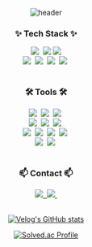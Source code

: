 <div align="center"> 

<!--타이틀 부분-->
![header](https://capsule-render.vercel.app/api?type=waving&color=91b6f7&height=250&section=header&text=Welcome%20to%20jwjungwoo's%20github&fontColor=ffffff&fontSize=40&animation=twinkling&fontAlignY=30&alignment=center)

<!--내용 부분-->
<h3 align="center">✨ Tech Stack ✨</h3>
<div align="center">
  <img src="https://img.shields.io/badge/Swift-F05138?style=for-the-badge&logo=Swift&logoColor=white"/>&nbsp
  <img src="https://img.shields.io/badge/C++-00599C?style=for-the-badge&logo=C%2B%2B&logoColor=white"/>
  <img src="https://img.shields.io/badge/Ros1🤖-22314E?style=for-the-badge&logoColor=white"/>
</div>
<div align="center">
  <img src="https://img.shields.io/badge/Python-3776AB?style=for-the-badge&logo=Python&logoColor=white"/>&nbsp
  <img src="https://img.shields.io/badge/C-A8B9CC?style=for-the-badge&logo=C&logoColor=white"/>&nbsp
  <img src="https://img.shields.io/badge/Firebase-FFCA28?style=for-the-badge&logo=firebase&logoColor=black"/>&nbsp
  <img src="https://img.shields.io/badge/java-007396?style=for-the-badge&logo=java&logoColor=white"/>&nbsp
</div>

<br>

<h3 align="center">🛠 Tools 🛠</h3>
<div align="center">
  <img src="https://img.shields.io/badge/github-181717.svg?style=for-the-badge&logo=github&logoColor=white" />&nbsp
  <img src="https://img.shields.io/badge/Notion-F3F3F3.svg?style=for-the-badge&logo=notion&logoColor=black" />&nbsp
  <img src="https://img.shields.io/badge/Ros1.svg?style=for-the-badge&logo=notion&logoColor=black" />&nbsp
</div>

<div align="center">
  <img src="https://img.shields.io/badge/gitlab-%23181717.svg?style=for-the-badge&logo=gitlab&logoColor=white" />&nbsp
  <img src="https://img.shields.io/badge/figma-F24E1E.svg?style=for-the-badge&logo=figma&logoColor=white" />&nbsp
  <img src="https://img.shields.io/badge/confluence-%23172BF4.svg?style=for-the-badge&logo=confluence&logoColor=white" />&nbsp
</div>

<div align="center">
  <img src="https://img.shields.io/badge/VSCode-2C2C32.svg?style=for-the-badge&logo=visual-studio-code&logoColor=22ABF3" />&nbsp
  <img src="https://img.shields.io/badge/jira-%230A0FFF.svg?style=for-the-badge&logo=jira&logoColor=white" />&nbsp
  <img src="https://img.shields.io/badge/Xcode-007ACC?style=for-the-badge&logo=Xcode&logoColor=white" />&nbsp
  <img src="https://img.shields.io/badge/android%20studio-346ac1?style=for-the-badge&logo=android%20studio&logoColor=white" />&nbsp
<!--   <img src="https://img.shields.io/badge/Colab-2C2C32.svg?style=for-the-badge&logo=googlecolab&logoColor=F9AB00" />&nbsp -->
</div>

<div align="center">
  <img src="https://img.shields.io/badge/Postman-FF6C37?style=for-the-badge&logo=postman&logoColor=white" />&nbsp
  <img src="https://img.shields.io/badge/Slack-4A154B?style=for-the-badge&logo=slack&logoColor=white" />&nbsp
</div>

<br>

<h3 align="center">📫 Contact 📫</h3>
<div align="center">
  <a href="[https://velog.io/@oka1313](https://velog.io/@shintaewon/posts)">
    <img src="https://img.shields.io/badge/Velog-1EBC8F?style=for-the-badge&logo=velog&logoColor=white" />&nbsp
  </a>
  <a href="mailto:tlsxodnjs147@gmail.com">
    <img
      src="https://img.shields.io/badge/tlsxodnjs147@gmail.com-D14836?style=for-the-badge&logo=gmail&logoColor=white"/>&nbsp
  </a>
</div
<br>
<br>

[![Velog's GitHub stats](https://velog-readme-stats.vercel.app/api?name=shintaewon)](https://github.com/eungyeole/velog-readme-stats)

[![Solved.ac Profile](http://mazassumnida.wtf/api/v2/generate_badge?boj=tlsxodnjs147)](https://solved.ac/tlsxodnjs147/)
</div>
